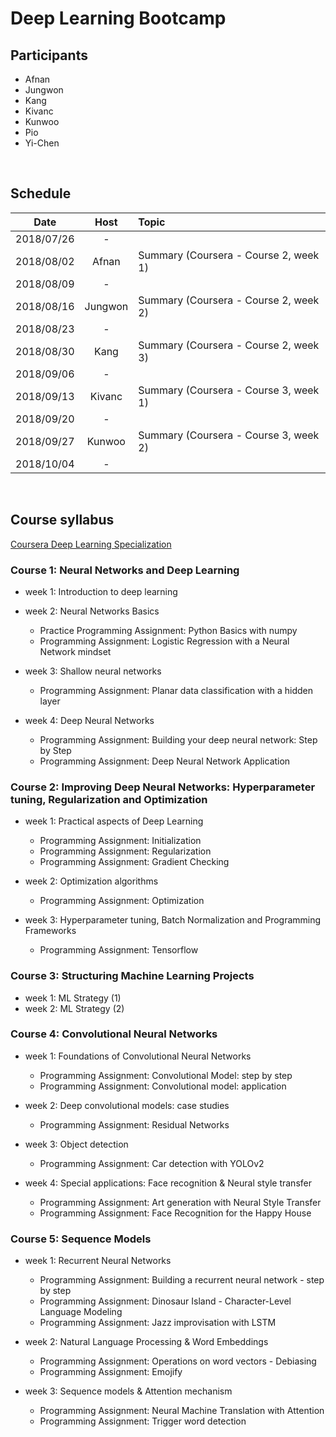 # Deep Learning Bootcamp


## Participants
- Afnan
- Jungwon
- Kang
- Kivanc
- Kunwoo
- Pio
- Yi-Chen
<br/>


## Schedule

| Date       | Host           | Topic                      |
|:----------:|:--------------:|:---------------------------|
| 2018/07/26 | -              |                            |
| 2018/08/02 | Afnan          | Summary (Coursera - Course 2, week 1) |
| 2018/08/09 | -              |                            |
| 2018/08/16 | Jungwon        | Summary (Coursera - Course 2, week 2) |
| 2018/08/23 | -              |                            |
| 2018/08/30 | Kang           | Summary (Coursera - Course 2, week 3) |
| 2018/09/06 | -              |                            |
| 2018/09/13 | Kivanc         | Summary (Coursera - Course 3, week 1) |
| 2018/09/20 | -              |                            |
| 2018/09/27 | Kunwoo         | Summary (Coursera - Course 3, week 2) |
| 2018/10/04 | -              |                            |
<br/>


## Course syllabus

[Coursera Deep Learning Specialization](https://www.coursera.org/specializations/deep-learning)


### Course 1: Neural Networks and Deep Learning
- week 1: Introduction to deep learning
- week 2: Neural Networks Basics
  - Practice Programming Assignment: Python Basics with numpy
  - Programming Assignment: Logistic Regression with a Neural Network mindset
    
- week 3: Shallow neural networks
  - Programming Assignment: Planar data classification with a hidden layer

- week 4: Deep Neural Networks
  - Programming Assignment: Building your deep neural network: Step by Step
  - Programming Assignment: Deep Neural Network Application

### Course 2: Improving Deep Neural Networks: Hyperparameter tuning, Regularization and Optimization
- week 1: Practical aspects of Deep Learning
  - Programming Assignment: Initialization
  - Programming Assignment: Regularization
  - Programming Assignment: Gradient Checking

- week 2: Optimization algorithms
  - Programming Assignment: Optimization

- week 3: Hyperparameter tuning, Batch Normalization and Programming Frameworks
  - Programming Assignment: Tensorflow

### Course 3: Structuring Machine Learning Projects
- week 1: ML Strategy (1)
- week 2: ML Strategy (2)

### Course 4: Convolutional Neural Networks
- week 1: Foundations of Convolutional Neural Networks
  - Programming Assignment: Convolutional Model: step by step
  - Programming Assignment: Convolutional model: application

- week 2: Deep convolutional models: case studies
  - Programming Assignment: Residual Networks

- week 3: Object detection
  - Programming Assignment: Car detection with YOLOv2

- week 4: Special applications: Face recognition & Neural style transfer
  - Programming Assignment: Art generation with Neural Style Transfer
  - Programming Assignment: Face Recognition for the Happy House

### Course 5: Sequence Models
- week 1: Recurrent Neural Networks
  - Programming Assignment: Building a recurrent neural network - step by step
  - Programming Assignment: Dinosaur Island - Character-Level Language Modeling
  - Programming Assignment: Jazz improvisation with LSTM

- week 2: Natural Language Processing & Word Embeddings
  - Programming Assignment: Operations on word vectors - Debiasing
  - Programming Assignment: Emojify

- week 3: Sequence models & Attention mechanism
  - Programming Assignment: Neural Machine Translation with Attention
  - Programming Assignment: Trigger word detection

